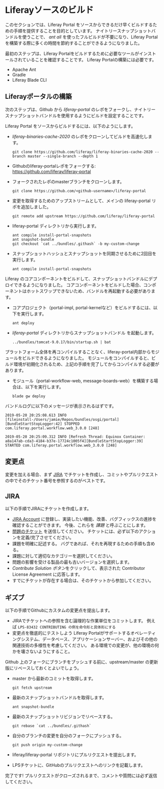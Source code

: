 # Liferayソースのビルド

このセクションでは、Liferay Portal をソースからできるだけ早くビルドするための手順を提供することを目的としています。 ナイトリースナップショットバンドルを使うことで、 *ant all* を使ったフルビルドが不要になり、Liferay Portal を構築する際に多くの時間を節約することができるようになりました。

最初のステップは、Liferay Portalをビルドするために必要なツールがインストールされていることを確認することです。 Liferay Portalの構築には必要です。

* Apache Ant
* Gradle
* Liferay Blade CLI

## Liferayポータルの構築

次のステップは、Github から *liferay-portal* のレポをフォークし、ナイトリースナップショットバンドルを使用するようにビルドを設定することです。

Liferay Portal をソースからビルドするには、以下のようにします。

* *liferay-binaries-cache-2020* のレポをクローンしてビルドを高速化します。

    ```
    git clone https://github.com/liferay/liferay-binaries-cache-2020 --branch master --single-branch --depth 1
    ```

* Githubのliferay-portalレポをフォークする: https://github.com/liferay/liferay-portal
* フォークされたレポのmasterブランチをクローンします。

    ```
    git clone https://github.com/<github-username>/liferay-portal
    ```

* 変更を取得するためのアップストリームとして、メインの liferay-portal リポを追加しました。

    ```
    git remote add upstream https://github.com/liferay/liferay-portal
    ```

* liferay-portal ディレクトリから実行します。

    ```
    ant compile install-portal-snapshots
    ant snapshot-bundle
    git checkout `cat ../bundles/.githash` -b my-custom-change
    ```

* スナップショットハッシュとスナップショットを同期させるために2回目を実行します。

    ```
    ant compile install-portal-snapshots
    ```

Liferay のコアコンポーネントをビルドして、スナップショットバンドルにデプロイできるようになりました。  コアコンポーネントをビルドした場合、コンポーネントはホットスワップできないため、バンドルを再起動する必要があります。

* コアプロジェクト（portal-impl, portal-kernelなど）をビルドするには、以下を実行します。

    ```
    ant deploy
    ```

* *liferay-portal* ディレクトリからスナップショットバンドル を起動します。

    ```
    ../bundles/tomcat-9.0.17/bin/startup.sh | bat
    ```

プラットフォーム全体を再コンパイルすることなく、liferay-portal内部からモジュールをビルドできるようになりました。 モジュールをコンパイルすると、ビルド環境が初期化されるため、上記の手順を完了してからコンパイルする必要があります。

* モジュール（portal-workflow-web, message-boards-web）を構築する場合は、以下を実行します。

    ```
    blade gw deploy
    ```

バンドルログに以下のメッセージが表示されるはずです。

```
2019-05-20 20:25:08.613 INFO [fileinstall-/Users/jamie/Repos/bundles/osgi/portal][BundleStartStopLogger:42] STOPPED com.liferay.portal.workflow.web_3.0.0 [248]
```

```
2019-05-20 20:25:09.312 INFO [Refresh Thread: Equinox Container: a8a147ab-cda3-4184-b37e-17724c1005f4][BundleStartStopLogger:39] STARTED com.liferay.portal.workflow.web_3.0.0 [248]
```

## 変更点

変更を加える場合、まず [JIRA](https://issues.liferay.com/secure/Dashboard.jspa) でチケットを作成し、コミットやプルリクエストの中でそのチケット番号を参照するのがベストです。

## JIRA

以下の手順でJIRAにチケットを作成します。

* [JIRA Account](https://issues.liferay.com/secure/Dashboard.jspa) に登録し、実装したい機能、改善、バグフィックスの進捗を確認することができます。 今後、これらを *課題* と呼ぶことにします。
* [問題のチケット](https://issues.liferay.com/secure/Dashboard.jspa) を送信してください。 チケットには、必ず以下のアクションを定義/完了させてください。
* 課題を明確に記述する。 バグであれば、それを再現するための手順も含める。
* 課題に対して適切なカテゴリーを選択してください。
* 問題の影響を受ける製品の最も古いバージョンを選択します。
* *Contribute Solution ボタン*をクリックして、表示された Contributor License Agreement に応答します。
* すでにチケットが存在する場合は、そのチケットから参加してください。

## ギズブ

以下の手順でGithubにカスタムの変更点を提出します。

* JIRAでチケットへの参照を含む論理的な作業単位をコミットします。 例えば `LPS-83432 CONTRIBUTING の例を命令形と具体形にする`
* 変更点を徹底的にテストしよう Liferay Portalがサポートするオペレーティングシステム、データベース、アプリケーションサーバー、およびその他の関連技術の多様性を考慮してください。 ある環境での変更が、他の環境の何かを壊さないようにすること。

Github 上のフォークにブランチをプッシュする前に、upstream/master の更新版にリベースしておくとよいでしょう。

* master から最新のコミットを取得します。

    ```
    git fetch upstream
    ```

* 最新のスナップショットバンドルを取得します。

    ```
    ant snapshot-bundle
    ```

* 最新のスナップショットリビジョンでリベースする。

    ```
    git rebase `cat ../bundles/.githash`
    ```

* 自分のブランチの変更を自分のフォークにプッシュする。

    ```
    git push origin my-custom-change
    ```

* liferay/liferay-portal リポジトリにプルリクエストを提出します。
* LPSチケットに、GitHubのプルリクエストへのリンクを記載します。

完了です! プルリクエストがクローズされるまで、コメントや質問には必ず返信してください。